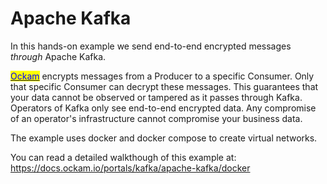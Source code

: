 # Apache Kafka

In this hands-on example we send end-to-end encrypted messages _through_ Apache Kafka.

[<mark style="color:blue;">Ockam</mark>](https://docs.ockam.io/) encrypts messages from a Producer to a specific Consumer. Only that specific Consumer can decrypt these messages. This guarantees that your data cannot be observed or tampered as it passes through Kafka. Operators of Kafka only see end-to-end encrypted data. Any compromise of an operator's infrastructure cannot compromise your business data.

The example uses docker and docker compose to create virtual networks.

You can read a detailed walkthough of this example at:
https://docs.ockam.io/portals/kafka/apache-kafka/docker
